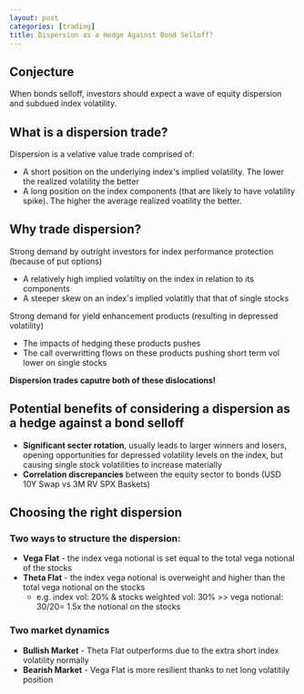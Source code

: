 ```yaml
---
layout: post
categories: [trading]
title: Dispersion as a Hedge Against Bond Selloff?
---
```


## Conjecture
When bonds selloff, investors should expect a wave of equity dispersion and subdued index volatility.


## What is a dispersion trade?
Dispersion is a velative value trade comprised of:
- A short position on the underlying index's implied volatility. The lower the realized volatility the better
- A long position on the index components (that are likely to have volatility spike). The higher the average realized voatility the better.


## Why trade dispersion?
Strong demand by outright investors for index performance protection (because of put options)
- A relatively high implied volatiltiy on the index in relation to its components
- A steeper skew on an index's implied volatitly that that of single stocks

Strong demand for yield enhancement products (resulting in depressed volatility)
- The impacts of hedging these products pushes 
- The call overwritting flows on these products pushing short term vol lower on single stocks

**Dispersion trades caputre both of these dislocations!**


## Potential benefits of considering a dispersion as a hedge against a bond selloff 
- **Significant secter rotation**, usually leads to larger winners and losers, opening opportunities for depressed volatility levels on the index, but causing single stock volatilities to increase materially
- **Correlation discrepancies** between the equity sector to bonds (USD 10Y Swap vs 3M RV SPX Baskets)


## Choosing the right dispersion
### Two ways to structure the dispersion:
- **Vega Flat** - the index vega notional is set equal to the total vega notional of the stocks
- **Theta Flat** - the index vega notional is overweight and higher than the total vega notional on the stocks
    - e.g. index vol: 20% & stocks weighted vol: 30% >> vega notional: 30/20= 1.5x the notional on the stocks
    
### Two market dynamics    
- **Bullish Market** - Theta Flat outperforms due to the extra short index volatility normally
- **Bearish Market** - Vega Flat is more resilient thanks to net long volatitily position
